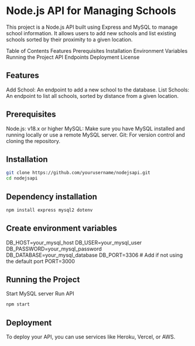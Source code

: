 
# Node.js API for Managing Schools

This project is a Node.js API built using Express and MySQL to manage school information. It allows users to add new schools and list existing schools sorted by their proximity to a given location.

Table of Contents
Features
Prerequisites
Installation
Environment Variables
Running the Project
API Endpoints
Deployment
License

## Features
Add School: An endpoint to add a new school to the database.
List Schools: An endpoint to list all schools, sorted by distance from a given location.

## Prerequisites
Node.js: v18.x or higher
MySQL: Make sure you have MySQL installed and running locally or use a remote MySQL server.
Git: For version control and cloning the repository.

## Installation

```bash
git clone https://github.com/yourusername/nodejsapi.git
cd nodejsapi
```

## Dependency installation

```bash
npm install express mysql2 dotenv
```

## Create environment variables

DB_HOST=your_mysql_host
DB_USER=your_mysql_user
DB_PASSWORD=your_mysql_password
DB_DATABASE=your_mysql_database
DB_PORT=3306 # Add if not using the default port
PORT=3000

## Running the Project
Start MySQL server
Run API
```bash
npm start
```

## Deployment 

To deploy your API, you can use services like Heroku, Vercel, or AWS. 
